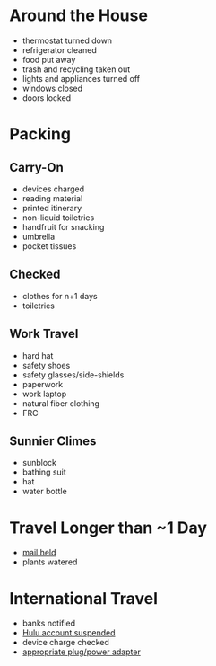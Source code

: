 # Around the House
* thermostat turned down
* refrigerator cleaned
* food put away
* trash and recycling taken out
* lights and appliances turned off
* windows closed
* doors locked

# Packing
## Carry-On
* devices charged
* reading material
* printed itinerary
* non-liquid toiletries
* handfruit for snacking
* umbrella
* pocket tissues

## Checked
* clothes for n+1 days
* toiletries

## Work Travel
* hard hat
* safety shoes
* safety glasses/side-shields
* paperwork
* work laptop
* natural fiber clothing
* FRC

## Sunnier Climes
* sunblock
* bathing suit
* hat
* water bottle

# Travel Longer than ~1 Day
* [mail held](https://holdmail.usps.com/)
* plants watered

# International Travel
* banks notified
* [Hulu account suspended](http://www.hulu.com/help/articles/20181106)
* device charge checked
* [appropriate plug/power adapter](https://en.wikipedia.org/wiki/Mains_electricity_by_country#Table_of_mains_voltages_and_frequencies)
